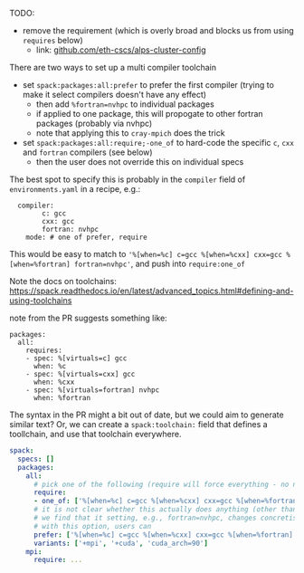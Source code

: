 TODO:
- remove the requirement (which is overly broad and blocks us from using `requires` below)
    - link: [github.com/eth-cscs/alps-cluster-config](https://github.com/eth-cscs/alps-cluster-config/blob/main/site/spack_repo/alps/packages/cray_mpich/package.py#L80-L85)

There are two ways to set up a multi compiler toolchain

- set `spack:packages:all:prefer` to prefer the first compiler (trying to make it select compilers doesn't have any effect)
    - then add `%fortran=nvhpc` to individual packages
    - if applied to one package, this will propogate to other fortran packages (probably via nvhpc)
    - note that applying this to `cray-mpich` does the trick
- set `spack:packages:all:require;-one_of` to hard-code the specific `c`, `cxx` and `fortran` compilers (see below)
    - then the user does not override this on individual specs

The best spot to specify this is probably in the `compiler` field of `environments.yaml` in a recipe, e.g.:

```
  compiler:
        c: gcc
        cxx: gcc
        fortran: nvhpc
    mode: # one of prefer, require
```
This would be easy to match to `'%[when=%c] c=gcc %[when=%cxx] cxx=gcc %[when=%fortran] fortran=nvhpc'`, and push into `require:one_of`

Note the docs on toolchains:
https://spack.readthedocs.io/en/latest/advanced_topics.html#defining-and-using-toolchains

note from the PR suggests something like:
```
packages:
  all:
    requires:
    - spec: %[virtuals=c] gcc
      when: %c
    - spec: %[virtuals=cxx] gcc
      when: %cxx
    - spec: %[virtuals=fortran] nvhpc
      when: %fortran
```
The syntax in the PR might a bit out of date, but we could aim to generate similar text?
Or, we can create a `spack:toolchain:` field that defines a toollchain, and use that toolchain everywhere.


```yaml
spack:
  specs: []
  packages:
    all:
      # pick one of the following (require will force everything - no need to override anything
      require:
      - one_of: ['%[when=%c] c=gcc %[when=%cxx] cxx=gcc %[when=%fortran] fortran=nvhpc']
      # it is not clear whether this actually does anything (other than subtly pushing spack towards gcc)
      # we find that it setting, e.g., fortran=nvhpc, changes concretisation, but does not actaully use nvfortran
      # with this option, users can 
      prefer: ['%[when=%c] c=gcc %[when=%cxx] cxx=gcc %[when=%fortran] fortran=gcc']
      variants: ['+mpi', '+cuda', 'cuda_arch=90']
    mpi:
      require: ...
```
